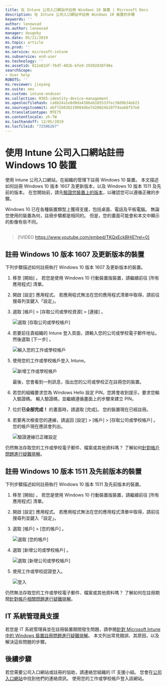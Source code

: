```yaml
---
title: 在 Intune 公司入口網站中註冊 Windows 10 裝置 | Microsoft Docs
description: 在 Intune 公司入口網站中註冊 Windows 10 裝置的步驟
keywords: ''
author: lenewsad
ms.author: lanewsad
manager: dougeby
ms.date: 05/21/2019
ms.topic: article
ms.prod: ''
ms.service: microsoft-intune
ms.subservice: end-user
ms.technology: ''
ms.assetid: 812e82df-76df-402b-bfe9-29302838f40e
searchScope:
- User help
ROBOTS: ''
ms.reviewer: jieyang
ms.suite: ems
ms.custom: intune-enduser
ms.collection: M365-identity-device-management
ms.openlocfilehash: ca8b24a1e8d0da4386ab185533fec38d9b34eb21
ms.sourcegitcommit: ebf72b038219904d6e7d20024b107f4aa68f57e6
ms.translationtype: MTE75
ms.contentlocale: zh-TW
ms.lasthandoff: 12/05/2019
ms.locfileid: "72506267"
---
```

# <a name="enroll-windows-10-devices-with-intune-company-portal"></a>使用 Intune 公司入口網站註冊 Windows 10 裝置

使用 Intune 公司入口網站，在組織的管理下註冊 Windows 10 裝置。 本文描述如何註冊 Windows 10 版本 1607 及更新版本，以及 Windows 10 版本 1511 及先前的版本。 在您開始前，請先[驗證您裝置上的版本](windows-enrollment-company-portal.md#find-windows-10-version-number)，以確認您可以遵循正確的步驟。  

Windows 10 已在各種裝置類型上獲得支援，包括桌面、電話及平板電腦。 無論您使用的裝置為何，註冊步驟都是相同的。 但是，您的畫面可能會和本文中顯示的影像有些不同。  
</br>
> [!VIDEO https://www.youtube.com/embed/TKQxEckBHiE?rel=0]

## <a name="enroll-windows-10-version-1607-and-later-device"></a>註冊 Windows 10 版本 1607 及更新版本的裝置 
下列步驟描述如何註冊執行 Windows 10 版本 1607 及更新版本的裝置。  

1. 移至 [開始]  。 若您是使用 Windows 10 行動裝置版裝置，請繼續前往 [所有應用程式]  清單。

2. 開啟 [設定]  應用程式。 若應用程式無法在您的應用程式清單中取得，請前往搜尋列並鍵入「設定」。

3. 選取 [帳戶]   > [存取公司或學校資源]   > [連接]  。  


    ![選取 [存取公司或學校帳戶]](./media/w10-enroll-rs1-connect-to-work-or-school.png)  

4. 若要前往貴組織的 Intune 登入頁面，請輸入您的公司或學校電子郵件地址。 然後選取 [下一步]  。  


   ![輸入您的工作或學校帳戶](./media/w10-enroll-rs1-set-up-work-or-school-account.png)  

5. 使用您的工作或學校帳戶登入 Intune。  


    ![新增工作或學校帳戶](./media/w10-enroll-rs1-enter-your-credentials.png)  

    最後，您會看到一則訊息，指出您的公司或學校正在註冊您的裝置。

6. 若您的組織要求您為 Windows Hello 設定 PIN，您將會收到提示，要求您輸入驗證碼。 輸入驗證碼，並繼續遵循畫面上的步驟來建立 PIN。  

7. 位於**已全部完成！** 的畫面時，請選取 [完成]。  您的裝置現在已經註冊。  

8. 若要再次檢查您的連線，請返回 [設定]   > [帳戶]   > [存取公司或學校帳戶]  。  您的帳戶現在應該會列出。  


    ![驗證連線已正確設定](./media/w10-enroll-rs1-validate-successful-enrollment.png)  

仍然無法存取您的工作或學校電子郵件、檔案或其他資料嗎？ 了解如何[針對帳戶問題進行疑難排解](troubleshoot-your-windows-10-device-windows.md#troubleshooting-steps-to-follow-if-you-see-access-work-or-school)。  

## <a name="enroll-windows-10-version-1511-and-earlier-device"></a>註冊 Windows 10 版本 1511 及先前版本的裝置  
下列步驟描述如何註冊執行 Windows 10 版本 1511 及先前版本的裝置。  

1. 移至 [開始]  。 若您是使用 Windows 10 行動裝置版裝置，請繼續前往 [所有應用程式]  清單。

2. 開啟 [設定]  應用程式。 若應用程式無法在您的應用程式清單中取得，請前往搜尋列並鍵入「設定」。

3. 選取 [帳戶]   > [您的帳戶]  。  


    ![選取 [您的帳戶]](./media/W10-enroll-2-accounts-your-account.png)  

5. 選取 [新增公司或學校帳戶]  。  


    ![選取 [新增公司或學校帳戶]](./media/w10-enroll-3-add-work-school-acct.png)  

6. 使用工作或學校認證登入。  


    ![登入](./media/W10-enroll-4-sign-in.png)  

仍然無法存取您的工作或學校電子郵件、檔案或其他資料嗎？ 了解如何在註冊期間[針對帳戶相關問題進行疑難排解](troubleshoot-your-windows-10-device-windows.md#troubleshooting-steps-to-follow-if-you-see-your-account)。  

## <a name="it-administrator-support"></a>IT 系統管理員支援   

若您是 IT 系統管理員並在註冊裝置期間發生問題，請參閱[針對 Microsoft Intune 中的 Windows 裝置註冊問題進行疑難排解](https://support.microsoft.com/help/4469913)。 本文列出常見錯誤、其原因，以及解決這些問題的步驟。 

## <a name="next-steps"></a>後續步驟  
若您需要公司入口網站或註冊的協助，請連絡您組織的 IT 支援小組。 您會在[公司入口網站](https://go.microsoft.com/fwlink/?linkid=2010980)中找到他們的連絡資訊。 使用您的工作或學校帳戶登入該網站。  

 

